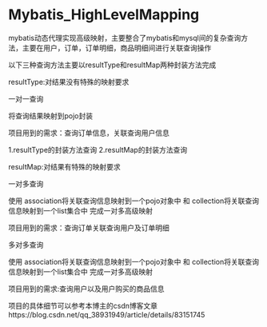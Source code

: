 # Mybatis_HighLevelMapping
mybatis动态代理实现高级映射，主要整合了mybatis和mysql间的复杂查询方法，主要在用户，订单，订单明细，商品明细间进行关联查询操作

以下三种查询方法主要以resultType和resultMap两种封装方法完成

resultType:对结果没有特殊的映射要求

一对一查询

将查询结果映射到pojo封装

项目用到的需求：查询订单信息，关联查询用户信息

1.resultType的封装方法查询
2.resultMap的封装方法查询


resultMap:对结果有特殊的映射要求

一对多查询

使用
association将关联查询信息映射到一个pojo对象中
和
collection将关联查询信息映射到一个list集合中
完成一对多高级映射

项目用到的需求：查询订单关联查询用户及订单明细

多对多查询

使用
association将关联查询信息映射到一个pojo对象中
和
collection将关联查询信息映射到一个list集合中
完成一对多高级映射

项目用到的需求:查询用户以及用户购买的商品信息

项目的具体细节可以参考本博主的csdn博客文章https://blog.csdn.net/qq_38931949/article/details/83151745


